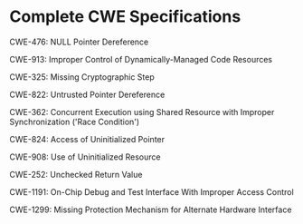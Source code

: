 

# Complete CWE Specifications

CWE-476: NULL Pointer Dereference

CWE-913: Improper Control of Dynamically-Managed Code Resources

CWE-325: Missing Cryptographic Step

CWE-822: Untrusted Pointer Dereference

CWE-362: Concurrent Execution using Shared Resource with Improper Synchronization ('Race Condition')

CWE-824: Access of Uninitialized Pointer

CWE-908: Use of Uninitialized Resource

CWE-252: Unchecked Return Value

CWE-1191: On-Chip Debug and Test Interface With Improper Access Control

CWE-1299: Missing Protection Mechanism for Alternate Hardware Interface